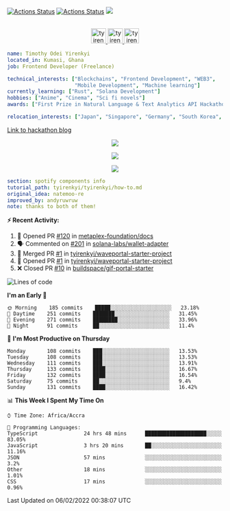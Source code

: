[![Actions Status](https://github.com/tyirenkyi/tyirenkyi/workflows/wakatime-stats/badge.svg)](https://github.com/tyirenkyi/tyirenkyi/actions)
[![Actions Status](https://github.com/tyirenkyi/tyirenkyi/workflows/update-gh-activity/badge.svg)](https://github.com/tyirenkyi/tyirenkyi/actions)
![](https://visitor-badge.glitch.me/badge?page_id=tyirenkyi.tyirenkyi)

<p align="center">
<br/>
<a href="https://twitter.com/toyirenkyi">
  <img alt="tyirenkyi | Twitter" width="35px" src="https://drive.google.com/uc?export=view&id=1CwWfGcNmTNzSI-XmaLk0gvbHVaD5xkwx" />
</a>
<a href="https://www.linkedin.com/in/timothy-yirenkyi-b45b9b137/">
  <img alt="tyirenkyi's LinkedIN" width="35px" src="https://drive.google.com/uc?export=view&id=1S5uFDldRcrkoVMfQXsWIS2_u6vXLJhJS" />
</a
<a href="https://open.spotify.com/user/6jyx0hj1911n2xd4rm3vwm8j9?si=f0e62187bc474bdf">
  <img alt="tyirenkyi's Spotify" width="35px" src="https://drive.google.com/uc?export=view&id=1mLM5RCv8vHD1eZBYJphW69eo6OVlK-Ti" />
</a>
</p>

```yaml
name: Timothy Odei Yirenkyi
located_in: Kumasi, Ghana
job: Frontend Developer (Freelance)

technical_interests: ["Blockchains", "Frontend Development", "WEB3", 
                      "Mobile Development", "Machine learning"]
currently_learning: ["Rust", "Solana Development"]
hobbies: ["Anime", "Cinema", "Sci fi novels"]
awards: ["First Prize in Natural Language & Text Analytics API Hackathon"]

relocation_interests: ["Japan", "Singapore", "Germany", "South Korea", "UK"]
```

<a href="https://www.expert.ai/blog/the-story-behind-hackathon-winning-peer-reviewers-app">Link to hackathon blog</a>

<p align="center">
  <img alig src="https://github-profile-trophy.vercel.app/?username=tyirenkyi&column=6&rank=SSS,SS,S,AAA,AA,A,B,C" />
</p>


<p align="center">
  <a href="https://tyirenkyi.vercel.app/api/now-playing?open">
    <!-- Music bars move to the beat and are colored based on the track's happiness, danceability and energy! -->
    <img src="https://tyirenkyi.vercel.app/api/now-playing">
  </a>
</p>

<p align="center">
  <img src="https://tyirenkyi.vercel.app/api/top-played">
</p>
 
```yaml
section: spotify components info
tutorial_path: tyirenkyi/tyirenkyi/how-to.md
original_idea: natemoo-re
improved_by: andyruwruw
note: thanks to both of them!
```


**:zap: Recent Activity:**

<!--START_SECTION:activity-->
1. 💪 Opened PR [#120](https://github.com/metaplex-foundation/docs/pull/120) in [metaplex-foundation/docs](https://github.com/metaplex-foundation/docs)
2. 🗣 Commented on [#201](https://github.com/solana-labs/wallet-adapter/issues/201) in [solana-labs/wallet-adapter](https://github.com/solana-labs/wallet-adapter)
3. 🎉 Merged PR [#1](https://github.com/tyirenkyi/waveportal-starter-project/pull/1) in [tyirenkyi/waveportal-starter-project](https://github.com/tyirenkyi/waveportal-starter-project)
4. 💪 Opened PR [#1](https://github.com/tyirenkyi/waveportal-starter-project/pull/1) in [tyirenkyi/waveportal-starter-project](https://github.com/tyirenkyi/waveportal-starter-project)
5. ❌ Closed PR [#10](https://github.com/buildspace/gif-portal-starter/pull/10) in [buildspace/gif-portal-starter](https://github.com/buildspace/gif-portal-starter)
<!--END_SECTION:activity-->

<!--START_SECTION:waka-->
![Lines of code](https://img.shields.io/badge/From%20Hello%20World%20I%27ve%20Written-5%20Million%20lines%20of%20code-blue)

**I'm an Early 🐤** 

```text
🌞 Morning    185 commits    █████░░░░░░░░░░░░░░░░░░░░   23.18% 
🌆 Daytime    251 commits    ███████░░░░░░░░░░░░░░░░░░   31.45% 
🌃 Evening    271 commits    ████████░░░░░░░░░░░░░░░░░   33.96% 
🌙 Night      91 commits     ██░░░░░░░░░░░░░░░░░░░░░░░   11.4%

```
📅 **I'm Most Productive on Thursday** 

```text
Monday       108 commits    ███░░░░░░░░░░░░░░░░░░░░░░   13.53% 
Tuesday      108 commits    ███░░░░░░░░░░░░░░░░░░░░░░   13.53% 
Wednesday    111 commits    ███░░░░░░░░░░░░░░░░░░░░░░   13.91% 
Thursday     133 commits    ████░░░░░░░░░░░░░░░░░░░░░   16.67% 
Friday       132 commits    ████░░░░░░░░░░░░░░░░░░░░░   16.54% 
Saturday     75 commits     ██░░░░░░░░░░░░░░░░░░░░░░░   9.4% 
Sunday       131 commits    ████░░░░░░░░░░░░░░░░░░░░░   16.42%

```


📊 **This Week I Spent My Time On** 

```text
⌚︎ Time Zone: Africa/Accra

💬 Programming Languages: 
TypeScript               24 hrs 48 mins      ████████████████████░░░░░   83.05% 
JavaScript               3 hrs 20 mins       ██░░░░░░░░░░░░░░░░░░░░░░░   11.16% 
JSON                     57 mins             ░░░░░░░░░░░░░░░░░░░░░░░░░   3.2% 
Other                    18 mins             ░░░░░░░░░░░░░░░░░░░░░░░░░   1.01% 
CSS                      17 mins             ░░░░░░░░░░░░░░░░░░░░░░░░░   0.96%

```


 Last Updated on 06/02/2022 00:38:07 UTC
<!--END_SECTION:waka-->

